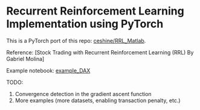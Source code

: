 # Recurrent Reinforcement Learning Implementation using PyTorch

This is a PyTorch port of this repo: [ceshine/RRL_Matlab](https://github.com/ceshine/RRL_Matlab).

Reference: [Stock Trading with Recurrent Reinforcement Learning (RRL) By Gabriel Molina]

Example notebook: [example_DAX](notebooks/example_DAX.ipynb)

TODO:

1. Convergence detection in the gradient ascent function
2. More examples (more datasets, enabling transaction penalty, etc.)
